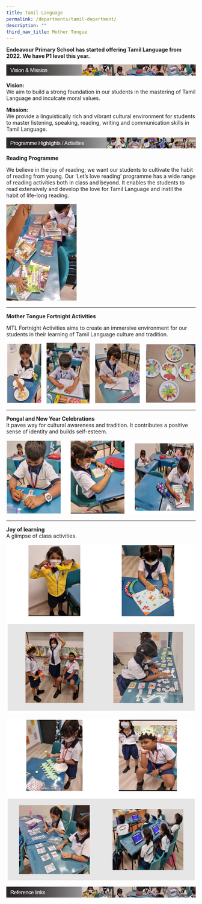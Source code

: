 ```yaml
---
title: Tamil Language
permalink: /departments/tamil-department/
description: ""
third_nav_title: Mother Tongue
---
```

**Endeavour Primary School has started offering Tamil Language from 2022. We have P1 level this year.**

![](/images/tamil_vision.png)

**Vision:** <br> We aim to build a strong foundation in our students in the mastering of Tamil Language and inculcate moral values.

**Mission:** <br> We provide a linguistically rich and vibrant cultural environment for students to master listening, speaking, reading, writing and communication skills in Tamil Language.

![](/images/tamil_programme_highlights.png)

**Reading Programme**

We believe in the joy of reading; we want our students to cultivate the habit of reading from young. Our ‘Let’s love reading’ programme has a wide range of reading activities both in class and beyond. It enables the students to read extensively and develop the love for Tamil Language and instil the habit of life-long reading.

![](/images/Reading-Programme_F.jpg)

---

**Mother Tongue Fortnight Activities** 

MTL Fortnight Activities aims to create an immersive environment for our students in their learning of Tamil Language culture and tradition.

![Tamil Fortnight Activities](/images/TL%20Fortnight%20Activities.png)

---

**Pongal and New Year Celebrations** <br>It paves way for cultural awareness and tradition. It contributes a positive sense of identity and builds self-esteem.

![Pongal and new year celebrations](/images/Pongal%20and%20new%20year%20celebrations.png)

---

**Joy of learning** <br>
A glimpse of class activities.

![joy of learning](/images/joy%20of%20learning_1.png)

![joy of learning](/images/joy%20of%20learning_2.png)

![](/images/tamil_links.png)